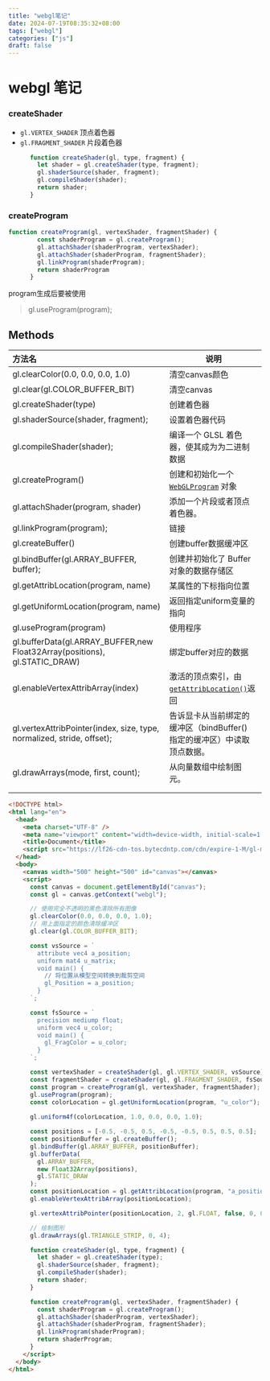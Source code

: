 ```yaml
---
title: "webgl笔记"
date: 2024-07-19T08:35:32+08:00
tags: ["webgl"]
categories: ["js"]
draft: false
---
```




# webgl 笔记



### createShader

- `gl.VERTEX_SHADER` 顶点着色器
- `gl.FRAGMENT_SHADER` 片段着色器

```js
      function createShader(gl, type, fragment) {
        let shader = gl.createShader(type, fragment);
        gl.shaderSource(shader, fragment);
        gl.compileShader(shader);
        return shader;
      }
```



### createProgram

```js
function createProgram(gl, vertexShader, fragmentShader) {
        const shaderProgram = gl.createProgram();
        gl.attachShader(shaderProgram, vertexShader);
        gl.attachShader(shaderProgram, fragmentShader);
        gl.linkProgram(shaderProgram);
        return shaderProgram
      }
```



program生成后要被使用



> gl.useProgram(program);





## Methods



| 方法名                                                       | 说明                                                         |
| :----------------------------------------------------------- | ------------------------------------------------------------ |
| gl.clearColor(0.0, 0.0, 0.0, 1.0)                            | 清空canvas颜色                                               |
| gl.clear(gl.COLOR_BUFFER_BIT)                                | 清空canvas                                                   |
| gl.createShader(type)                                        | 创建着色器                                                   |
| gl.shaderSource(shader, fragment);                           | 设置着色器代码                                               |
| gl.compileShader(shader);                                    | 编译一个 GLSL 着色器，使其成为为二进制数据                   |
| gl.createProgram()                                           | 创建和初始化一个 [`WebGLProgram`](https://developer.mozilla.org/zh-CN/docs/Web/API/WebGLProgram) 对象 |
| gl.attachShader(program, shader)                             | 添加一个片段或者顶点着色器。                                 |
| gl.linkProgram(program);                                     | 链接                                                         |
| gl.createBuffer()                                            | 创建buffer数据缓冲区                                         |
| gl.bindBuffer(gl.ARRAY_BUFFER, buffer);                      | 创建并初始化了 Buffer 对象的数据存储区                       |
| gl.getAttribLocation(program, name)                          | 某属性的下标指向位置                                         |
| gl.getUniformLocation(program, name)                         | 返回指定uniform变量的指向                                    |
| gl.useProgram(program)                                       | 使用程序                                                     |
| gl.bufferData(gl.ARRAY_BUFFER,new Float32Array(positions), gl.STATIC_DRAW) | 绑定buffer对应的数据                                         |
| gl.enableVertexAttribArray(index)                            | 激活的顶点索引，由[`getAttribLocation()`](https://developer.mozilla.org/zh-CN/docs/Web/API/WebGLRenderingContext/getAttribLocation)返回 |
| gl.vertexAttribPointer(index, size, type, normalized, stride, offset); | 告诉显卡从当前绑定的缓冲区（bindBuffer() 指定的缓冲区）中读取顶点数据。 |
| gl.drawArrays(mode, first, count);                           | 从向量数组中绘制图元。                                       |
|                                                              |                                                              |
|                                                              |                                                              |



```html
<!DOCTYPE html>
<html lang="en">
  <head>
    <meta charset="UTF-8" />
    <meta name="viewport" content="width=device-width, initial-scale=1.0" />
    <title>Document</title>
    <script src="https://lf26-cdn-tos.bytecdntp.com/cdn/expire-1-M/gl-matrix/3.4.2/gl-matrix.js"></script>
  </head>
  <body>
    <canvas width="500" height="500" id="canvas"></canvas>
    <script>
      const canvas = document.getElementById("canvas");
      const gl = canvas.getContext("webgl");

      // 使用完全不透明的黑色清除所有图像
      gl.clearColor(0.0, 0.0, 0.0, 1.0);
      // 用上面指定的颜色清除缓冲区
      gl.clear(gl.COLOR_BUFFER_BIT);

      const vsSource = `
        attribute vec4 a_position;
        uniform mat4 u_matrix;
        void main() {
          // 将位置从模型空间转换到裁剪空间
          gl_Position = a_position;
        }
      `;

      const fsSource = `
        precision mediump float;
        uniform vec4 u_color;
        void main() {
          gl_FragColor = u_color;
        }
      `;

      const vertexShader = createShader(gl, gl.VERTEX_SHADER, vsSource);
      const fragmentShader = createShader(gl, gl.FRAGMENT_SHADER, fsSource);
      const program = createProgram(gl, vertexShader, fragmentShader);
      gl.useProgram(program);
      const colorLocation = gl.getUniformLocation(program, "u_color");
      
      gl.uniform4f(colorLocation, 1.0, 0.0, 0.0, 1.0);

      const positions = [-0.5, -0.5, 0.5, -0.5, -0.5, 0.5, 0.5, 0.5];
      const positionBuffer = gl.createBuffer();
      gl.bindBuffer(gl.ARRAY_BUFFER, positionBuffer);
      gl.bufferData(
        gl.ARRAY_BUFFER,
        new Float32Array(positions),
        gl.STATIC_DRAW
      );
      const positionLocation = gl.getAttribLocation(program, "a_position");
      gl.enableVertexAttribArray(positionLocation);

      gl.vertexAttribPointer(positionLocation, 2, gl.FLOAT, false, 0, 0);

      // 绘制图形
      gl.drawArrays(gl.TRIANGLE_STRIP, 0, 4);

      function createShader(gl, type, fragment) {
        let shader = gl.createShader(type);
        gl.shaderSource(shader, fragment);
        gl.compileShader(shader);
        return shader;
      }

      function createProgram(gl, vertexShader, fragmentShader) {
        const shaderProgram = gl.createProgram();
        gl.attachShader(shaderProgram, vertexShader);
        gl.attachShader(shaderProgram, fragmentShader);
        gl.linkProgram(shaderProgram);
        return shaderProgram;
      }
    </script>
  </body>
</html>
```


